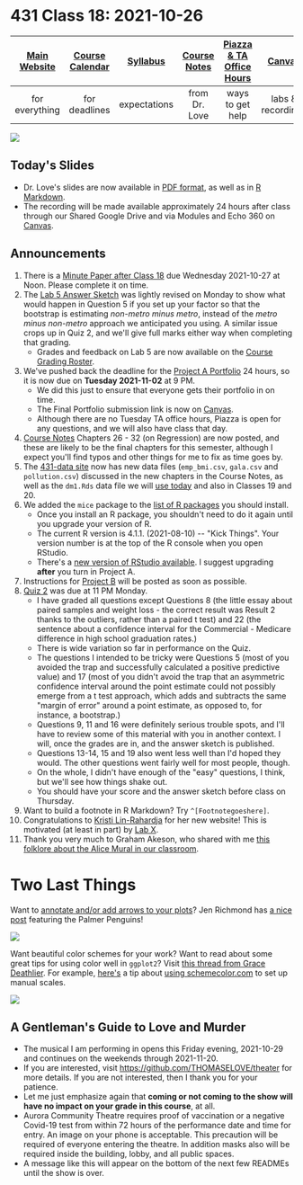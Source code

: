 # 431 Class 18: 2021-10-26

[Main Website](https://thomaselove.github.io/431/) | [Course Calendar](https://thomaselove.github.io/431/calendar.html) | [Syllabus](https://thomaselove.github.io/431-2021-syllabus/) | [Course Notes](https://thomaselove.github.io/431-notes/) | [Piazza & TA Office Hours](https://thomaselove.github.io/431/contact.html) | [Canvas](https://canvas.case.edu) | [Data and Code](https://github.com/THOMASELOVE/431-data)
:-----------: | :--------------: | :----------: | :---------: | :-------------: | :-----------: | :------------:
for everything | for deadlines | expectations | from Dr. Love | ways to get help | labs & recordings | for downloads

![](https://github.com/THOMASELOVE/431-2021/blob/main/classes/class18/images/silge_granato.png)

## Today's Slides

- Dr. Love's slides are now available in [PDF format](https://github.com/THOMASELOVE/431-2021/blob/main/classes/class18/431-class18-slides.pdf), as well as in [R Markdown](https://github.com/THOMASELOVE/431-2021/blob/main/classes/class18/431-class18-slides.Rmd). 
- The recording will be made available approximately 24 hours after class through our Shared Google Drive and via Modules and Echo 360 on [Canvas](https://canvas.case.edu).

## Announcements

1. There is a [Minute Paper after Class 18](https://bit.ly/431-2021-minute-18) due Wednesday 2021-10-27 at Noon. Please complete it on time.
2. The [Lab 5 Answer Sketch](https://github.com/THOMASELOVE/431-2021/tree/main/labs/lab05/sketch) was lightly revised on Monday to show what would happen in Question 5 if you set up your factor so that the bootstrap is estimating *non-metro minus metro*, instead of the *metro minus non-metro* approach we anticipated you using. A similar issue crops up in Quiz 2, and we'll give full marks either way when completing that grading. 
    - Grades and feedback on Lab 5 are now available on the [Course Grading Roster](https://bit.ly/431-2021-grades).
3. We've pushed back the deadline for the [Project A Portfolio](https://thomaselove.github.io/431-2021-projectA/) 24 hours, so it is now due on **Tuesday 2021-11-02** at 9 PM. 
    - We did this just to ensure that everyone gets their portfolio in on time. 
    - The Final Portfolio submission link is now on [Canvas](https://canvas.case.edu).
    - Although there are no Tuesday TA office hours, Piazza is open for any questions, and we will also have class that day.
4. [Course Notes](https://thomaselove.github.io/431-notes/) Chapters 26 - 32 (on Regression) are now posted, and these are likely to be the final chapters for this semester, although I expect you'll find typos and other things for me to fix as time goes by.
5. The [431-data site](https://github.com/THOMASELOVE/431-data) now has new data files (`emp_bmi.csv`, `gala.csv` and `pollution.csv`) discussed in the new chapters in the Course Notes, as well as the `dm1.Rds` data file we will [use today](https://github.com/THOMASELOVE/431-2021/tree/main/classes/class18/data) and also in Classes 19 and 20.
6. We added the `mice` package to the [list of R packages](https://thomaselove.github.io/431/r_packages.html) you should install.
    - Once you install an R package, you shouldn't need to do it again until you upgrade your version of R. 
    - The current R version is 4.1.1. (2021-08-10) -- "Kick Things". Your version number is at the top of the R console when you open RStudio.
    - There's a [new version of RStudio available](https://www.rstudio.com/products/rstudio/download/#download). I suggest upgrading **after** you turn in Project A.
7. Instructions for [Project B](https://thomaselove.github.io/431/projects.html) will be posted as soon as possible.
8. [Quiz 2](https://github.com/THOMASELOVE/431-2021/tree/main/quizzes/quiz2) was due at 11 PM Monday. 
    - I have graded all questions except Questions 8 (the little essay about paired samples and weight loss - the correct result was Result 2 thanks to the outliers, rather than a paired t test) and 22 (the sentence about a confidence interval for the Commercial - Medicare difference in high school graduation rates.)
    - There is wide variation so far in performance on the Quiz.
    - The questions I intended to be tricky were Questions 5 (most of you avoided the trap and successfully calculated a positive predictive value) and 17 (most of you didn't avoid the trap that an asymmetric confidence interval around the point estimate could not possibly emerge from a t test approach, which adds and subtracts the same "margin of error" around a point estimate, as opposed to, for instance, a bootstrap.)
    - Questions 9, 11 and 16 were definitely serious trouble spots, and I'll have to review some of this material with you in another context. I will, once the grades are in, and the answer sketch is published.
    - Questions 13-14, 15 and 19 also went less well than I'd hoped they would. The other questions went fairly well for most people, though.
    - On the whole, I didn't have enough of the "easy" questions, I think, but we'll see how things shake out.
    - You should have your score and the answer sketch before class on Thursday.
10. Want to build a footnote in R Markdown? Try `^[Footnotegoeshere]`.
11. Congratulations to [Kristi Lin-Rahardja](https://kristilinr.netlify.app/) for her new website! This is motivated (at least in part) by [Lab X](https://github.com/THOMASELOVE/431-2021/tree/main/labs/labX).
12. Thank you very much to Graham Akeson, who shared with me [this folklore about the Alice Mural in our classroom](alice_folklore.md).

# Two Last Things

Want to [annotate and/or add arrows to your plots](http://jenrichmond.rbind.io/post/idhtg-how-to-annotate-plots/)? Jen Richmond has [a nice post](http://jenrichmond.rbind.io/post/idhtg-how-to-annotate-plots/) featuring the Palmer Penguins!

![](https://github.com/THOMASELOVE/431-2021/blob/main/classes/class18/images/richmond.png)

Want beautiful color schemes for your work? Want to read about some great tips for using color well in `ggplot2`? Visit [this thread from Grace Deathlier](https://twitter.com/dna_heligrace/status/1316059171821821952). For example, [here's](https://twitter.com/dna_heligrace/status/1316059171821821952) a tip about [using schemecolor.com](https://www.schemecolor.com/) to set up manual scales.

![](https://github.com/THOMASELOVE/431-2021/blob/main/classes/class18/images/deathlier.png)

## A Gentleman's Guide to Love and Murder

- The musical I am performing in opens this Friday evening, 2021-10-29 and continues on the weekends through 2021-11-20. 
- If you are interested, visit https://github.com/THOMASELOVE/theater for more details. If you are not interested, then I thank you for your patience. 
- Let me just emphasize again that **coming or not coming to the show will have no impact on your grade in this course**, at all.
- Aurora Community Theatre requires proof of vaccination or a negative Covid-19 test from within 72 hours of the performance date and time for entry. An image on your phone is acceptable. This precaution will be required of everyone entering the theatre. In addition masks also will be required inside the building, lobby, and all public spaces. 
- A message like this will appear on the bottom of the next few READMEs until the show is over. 
